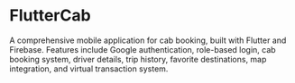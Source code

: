 # FlutterCab
A comprehensive mobile application for cab booking, built with Flutter and Firebase. Features include Google authentication, role-based login, cab booking system, driver details, trip history, favorite destinations, map integration, and virtual transaction system.
